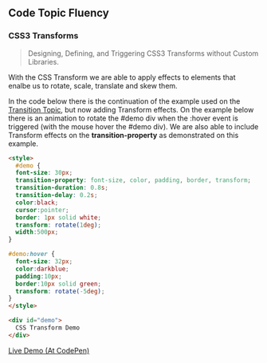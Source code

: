 ## Code Topic Fluency 

### CSS3 Transforms
> Designing, Defining, and Triggering CSS3 Transforms without Custom Libraries.

With the CSS Transform we are able to apply effects to elements that enalbe us to rotate, scale, translate and skew them. 

In the code below there is the continuation of the example used on the [Transition Topic](../css3-transitions/README.md), but now adding Transform effects.
On the example below there is an animation to rotate the #demo div when the :hover event is triggered (with the mouse hover the #demo div). We are also able to include Transform effects on the **transition-property** as demonstrated on this example.

````html
<style>
  #demo {
  font-size: 30px;
  transition-property: font-size, color, padding, border, transform;
  transition-duration: 0.8s;
  transition-delay: 0.2s;
  color:black;
  cursor:pointer;
  border: 1px solid white;
  transform: rotate(1deg);
  width:500px;
}

#demo:hover {
  font-size: 32px;
  color:darkblue;
  padding:10px;
  border:10px solid green;
  transform: rotate(-5deg);
}
</style>

<div id="demo">
  CSS Transform Demo
</div>
````

<a href="https://codepen.io/glaucioso/pen/LadaEa" target="_blank">Live Demo (At CodePen)</a>
